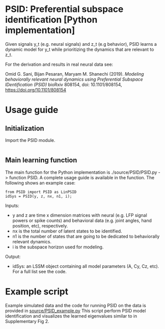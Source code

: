 # PSID: Preferential subspace identification [Python implementation]

Given signals y_t (e.g. neural signals) and z_t (e.g behavior), PSID learns a dynamic model for y_t while prioritizing the dynamics that are relevant to z_t. 

For the derivation and results in real neural data see:

Omid G. Sani, Bijan Pesaran, Maryam M. Shanechi  (2019). *Modeling behaviorally relevant neural dynamics using Preferential Subspace IDentification (PSID)* bioRxiv 808154, doi: 10.1101/808154, https://doi.org/10.1101/808154


# Usage guide
## Initialization
Import the PSID module.
```

```

## Main learning function
The main function for the Python implementation is ./source/PSID/PSID.py -> function PSID. A complete usage guide is available in the function. The following shows an example case:
```
from PSID import PSID as LinPSID
idSys = PSID(y, z, nx, n1, i);
```
Inputs:
- y and z are time x dimension matrices with neural (e.g. LFP signal powers or spike counts) and behavioral data (e.g. joint angles, hand position, etc), respectively. 
- nx is the total number of latent states to be identified.
- n1 is the number of states that are going to be dedicated to behaviorally relevant dynamics.
- i is the subspace horizon used for modeling. 

Output:
- idSys: an LSSM object containing all model parameters (A, Cy, Cz, etc). For a full list see the code.

# Example script
Example simulated data and the code for running PSID on the data is provided in 
[source/PSID_example.py](source/PSID_example.py)
This script perform PSID model identification and visualizes the learned eigenvalues similar to in Supplementary Fig 2.